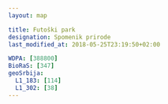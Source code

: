 ```yaml
---
layout: map

title: Futoški park
designation: Spomenik prirode
last_modified_at: 2018-05-25T23:19:50+02:00

WDPA: [388800]
BioRaS: [347]
geoSrbija:
  L1_183: [114]
  L1_302: [38]
---
```

